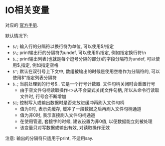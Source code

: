 # IO相关变量

对应的 [官方手册](http://perldoc.perl.org/perlvar.html#Variables-related-to-filehandles).

默认情况下:

+ `$/`; 输入行的分隔符以换行符为单位, 可以使用$/指定
+ `$\`; print输出行的分隔符为undef, 可以使用$\指定, 例如指定换行符\n
+ `$,`; print输出列表(也就是每个逗号分隔的部分)的字段分隔符为undef, 可以使用$,指定, 例如指定空格
+ `$"`; 默认在双引号上下文中, 数组被输出的时候是使用空格作为分隔符的, 可以使用$"指定列表分隔符
+ `$.`; 当前处理到的行号$.. 它是一个行号计数器. 文件句柄关闭时会重置行号
    + 由于空文件句柄读取操作<>从不会显式关闭文件句柄, 所以从命令行读取文件时, 行号会不断增加
+ `$|`; 控制写入或输出数据时是否先放进缓冲再刷入文件句柄
    + 值为0时, 表示先缓存, 缓冲了一段数据之后再刷入文件句柄通道
    + 值为非0时, 表示直接刷入文件句柄通道
    + 在使用管道, 套接字的时候, 建议设置为非0值, 以便数据能立刻被处理
    + 该变量只对写数据或输出有效, 对读取操作无效

注意: 输出的分隔符只适用于print, 不适用say.
